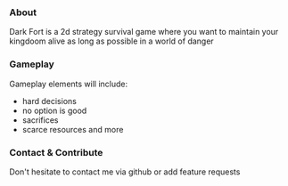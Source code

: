 ### About
Dark Fort is a 2d strategy survival game where you want to maintain your kingdoom alive as long as possible in a world of danger

### Gameplay
Gameplay elements will include:
* hard decisions
* no option is good
* sacrifices
* scarce resources
and more

### Contact & Contribute
Don't hesitate to contact me via github or add feature requests
